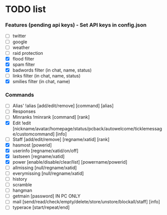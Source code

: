 # TODO list

### Features (pending api keys) - Set API keys in config.json
* [ ] twitter
* [ ] google
* [ ] weather
* [ ] raid protection
* [x] flood filter
* [x] spam filter
* [x] badwords filter (in chat, name, status)
* [ ] links filter (in chat, name, status)
* [x] smilies filter (in chat, name)

### Commands
* [ ] Alias' !alias [add/edit/remove] [command] [alias]
* [ ] Responses
* [ ] Minranks !minrank [command] [rank]
* [x] Edit !edit [nickname/avatar/homepage/status/pcback/autowelcome/ticklemessage/customcommand] [info]
* [ ] Staff [add/edit/remove] [regname/xatid] [rank]
* [x] hasmost [powerid]
* [x] userinfo [regname/xatid/on/off]
* [x] lastseen [regname/xatid]
* [x] power [enable/disable/clear/list] [powername/powerid]
* [ ] allmissing [null/regname/xatid]
* [ ] everymissing [null/regname/xatid]
* [ ] history
* [ ] scramble
* [ ] hangman
* [ ] getmain [password] IN PC ONLY
* [ ] mail [send/read/check/empty/delete/store/unstore/blockall/staff] [info]
* [ ] typerace [start/repeat/end]
